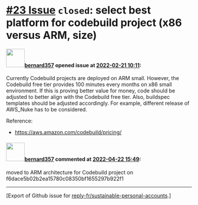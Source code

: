 # [\#23 Issue](https://github.com/reply-fr/sustainable-personal-accounts/issues/23) `closed`: select best platform for codebuild project (x86 versus ARM, size)

#### <img src="https://avatars.githubusercontent.com/u/235078?v=4" width="50">[bernard357](https://github.com/bernard357) opened issue at [2022-02-21 10:11](https://github.com/reply-fr/sustainable-personal-accounts/issues/23):

Currently Codebuild projects are deployed on ARM small. However, the Codebuild free tier provides 100 minutes every months on x86 small environment. If this is proving better value for money, code should be adjusted to better align with the Codebuild free tier. Also, buildspec templates should be adjusted accordingly. For example, different release of AWS_Nuke has to be considered.

Reference:
- https://aws.amazon.com/codebuild/pricing/

#### <img src="https://avatars.githubusercontent.com/u/235078?v=4" width="50">[bernard357](https://github.com/bernard357) commented at [2022-04-22 15:49](https://github.com/reply-fr/sustainable-personal-accounts/issues/23#issuecomment-1106643660):

moved to ARM architecture for Codebuild project on f6dace5b02b2ea15780c08350bf1655297b922f1


-------------------------------------------------------------------------------



[Export of Github issue for [reply-fr/sustainable-personal-accounts](https://github.com/reply-fr/sustainable-personal-accounts).]
